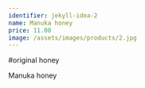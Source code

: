 ```yaml
---
identifier: jekyll-idea-2
name: Manuka honey
price: 11.00
image: /assets/images/products/2.jpg
---
```

#original honey

Manuka honey